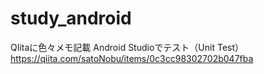 # study_android

QIitaに色々メモ記載
Android Studioでテスト（Unit Test）
https://qiita.com/satoNobu/items/0c3cc98302702b047fba
